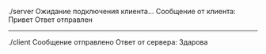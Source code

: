 ./server 
Ожидание подключения клиента...
Сообщение от клиента: Привет
Ответ отправлен
________________________
./client 
Сообщение отправлено
Ответ от сервера: Здарова